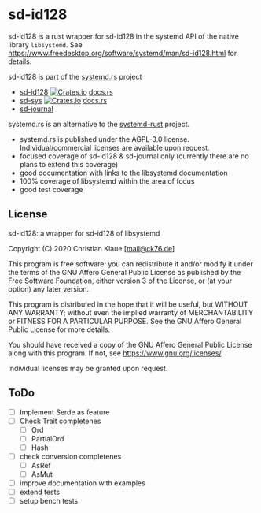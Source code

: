 # sd-id128

sd-id128 is a rust wrapper for sd-id128 in the systemd API of the native library `libsystemd`. See <https://www.freedesktop.org/software/systemd/man/sd-id128.html> for details.

sd-id128 is part of the [systemd.rs](https://gitlab.com/systemd.rs) project

- [sd-id128](https://gitlab.com/systemd.rs/sd-id128) [![Crates.io](https://img.shields.io/crates/v/sd-id128)](https://crates.io/crates/sd-id128) [docs.rs](https://docs.rs/sd-id128/0.1.1/sd_id128/)
- [sd-sys](https://gitlab.com/systemd.rs/sd-sys) [![Crates.io](https://img.shields.io/crates/v/sd-sys)](https://crates.io/crates/sd-sys) [docs.rs](https://docs.rs/sd-sys/0.1.0/sd_sys/)
- [sd-journal](https://gitlab.com/systemd.rs/sd-journal)

systemd.rs is an alternative to the [systemd-rust](https://github.com/jmesmon/rust-systemd) project.

- systemd.rs is published under the AGPL-3.0 license. Individual/commercial licenses are available upon request.
- focused coverage of sd-id128 & sd-journal only (currently there are no plans to extend this coverage)
- good documentation with links to the libsystemd documentation
- 100% coverage of libsystemd within the area of focus
- good test coverage

## License

sd-id128: a wrapper for sd-id128 of libsystemd

Copyright (C) 2020 Christian Klaue [mail@ck76.de]

This program is free software: you can redistribute it and/or modify
it under the terms of the GNU Affero General Public License as published by
the Free Software Foundation, either version 3 of the License, or
(at your option) any later version.

This program is distributed in the hope that it will be useful,
but WITHOUT ANY WARRANTY; without even the implied warranty of
MERCHANTABILITY or FITNESS FOR A PARTICULAR PURPOSE.  See the
GNU Affero General Public License for more details.

You should have received a copy of the GNU Affero General Public License
along with this program.  If not, see <https://www.gnu.org/licenses/>.

Individual licenses may be granted upon request.

## ToDo

- [ ] Implement Serde as feature
- [ ] Check Trait completenes
  - [ ] Ord
  - [ ] PartialOrd
  - [ ] Hash
- [ ] check conversion completenes
  - [ ] AsRef
  - [ ] AsMut
- [ ] improve documentation with examples
- [ ] extend tests
- [ ] setup bench tests
